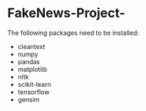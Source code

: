 # FakeNews-Project-

The following packages need to be installed:
- cleantext
- numpy
- pandas
- matplotlib
- nltk
- scikit-learn
- tensorflow
- gensim
